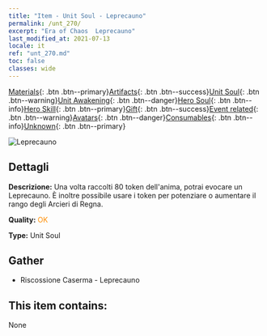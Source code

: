 ```yaml
---
title: "Item - Unit Soul - Leprecauno"
permalink: /unt_270/
excerpt: "Era of Chaos  Leprecauno"
last_modified_at: 2021-07-13
locale: it
ref: "unt_270.md"
toc: false
classes: wide
---
```

 [Materials](/ItemsIT/){: .btn .btn--primary}[Artifacts](/ItemsIT/Artifacts/){: .btn .btn--success}[Unit Soul](/ItemsIT/UnitSoul/){: .btn .btn--warning}[Unit Awakening](/ItemsIT/UnitAwakening/){: .btn .btn--danger}[Hero Soul](/ItemsIT/HeroSoul/){: .btn .btn--info}[Hero Skill](/ItemsIT/HeroSkill/){: .btn .btn--primary}[Gift](/ItemsIT/Gift/){: .btn .btn--success}[Event related](/ItemsIT/Events/){: .btn .btn--warning}[Avatars](/ItemsIT/Avatars/){: .btn .btn--danger}[Consumables](/ItemsIT/Consumables/){: .btn .btn--info}[Unknown](/ItemsIT/Unknown/){: .btn .btn--primary}

 ![Leprecauno](/images/u/ti_conglinyaojing.jpg)

## Dettagli
 **Descrizione:** Una volta raccolti 80 token dell'anima, potrai evocare un Leprecauno. È inoltre possibile usare i token per potenziare o aumentare il rango degli Arcieri di Regna.

 **Quality:** <span style="color: #FF8C00">OK</span>

 **Type:** Unit Soul

## Gather

*    Riscossione Caserma - Leprecauno 

## This item contains:

  None

